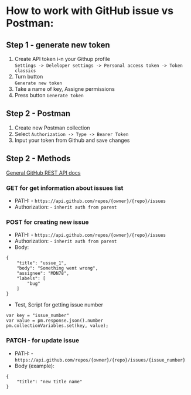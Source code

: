 # How to work with GitHub issue vs Postman:
## Step 1 - generate new token
1) Create API token i-n your Githup profile </br> `Settings -> Deleloper settings -> Personal access token -> Token classics`
2) Turn button</br> `Generate new token `
3) Take a name of key, Assigne permissions
4) Press button `Generate token`
## Step 2 - Postman
1) Create new Postman collection
2) Select `Authorization -> Type -> Bearer Token `
3) Input your token from Github and save changes
## Step 2 - Methods
[General GitHub REST API docs](https://docs.github.com/en/rest/issues/issues?apiVersion=2022-11-28#about-issues)
### GET for get information about issues list
- PATH: - `https://api.github.com/repos/{owner}/{repo}/issues`
- Authorization: - `inherit auth from parent`
### POST for creating new issue
- PATH: - `https://api.github.com/repos/{owner}/{repo}/issues`
- Authorization: - `inherit auth from parent`
- Body:</br> 
```
{
    "title": "ussue_1",
    "body": "Something went wrong",
    "assignee": "MDN78",
    "labels": [
        "bug"
    ]
}
```

- Test, Script for getting issue number 
```
var key = "issue_number"
var value = pm.response.json().number
pm.collectionVariables.set(key, value);
```
### PATCH - for update issue
- PATH: - `https://api.github.com/repos/{owner}/{repo}/issues/{issue_number}`
- Body (example):
```
{
    "title": "new title name"
}
```


